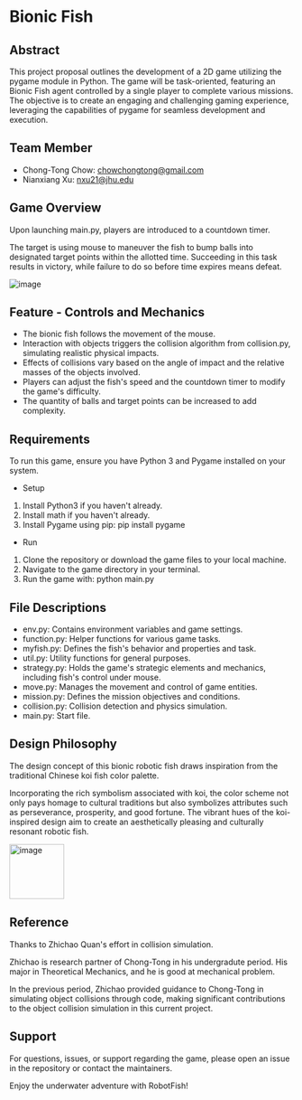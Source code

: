 # Bionic Fish
## Abstract
This project proposal outlines the development of a 2D game utilizing the pygame module
in Python. The game will be task-oriented, featuring an Bionic Fish agent controlled by a
single player to complete various missions. The objective is to create an engaging and
challenging gaming experience, leveraging the capabilities of pygame for seamless
development and execution.

## Team Member
- Chong-Tong Chow: chowchongtong@gmail.com
- Nianxiang Xu: nxu21@jhu.edu

## Game Overview
Upon launching main.py, players are introduced to a countdown timer.  

The target is using mouse to maneuver the fish to bump balls into designated target points within the allotted time. Succeeding in this task results in victory, while failure to do so before time expires means defeat.
  
  
  
![image](https://github.com/chowchongtong/BionicFish/assets/74456922/dfeb255d-8386-44e1-8f9d-22358f8e5279)

## Feature - Controls and Mechanics
- The bionic fish follows the movement of the mouse.  
- Interaction with objects triggers the collision algorithm from collision.py, simulating realistic physical impacts.  
- Effects of collisions vary based on the angle of impact and the relative masses of the objects involved.  
- Players can adjust the fish's speed and the countdown timer to modify the game's difficulty.  
- The quantity of balls and target points can be increased to add complexity.  

## Requirements
To run this game, ensure you have Python 3 and Pygame installed on your system.

- Setup
1. Install Python3 if you haven't already.
2. Install math if you haven't already.
3. Install Pygame using pip: pip install pygame
- Run
1. Clone the repository or download the game files to your local machine.
2. Navigate to the game directory in your terminal.
3. Run the game with: python main.py

## File Descriptions
- env.py: Contains environment variables and game settings.
- function.py: Helper functions for various game tasks.
- myfish.py: Defines the fish's behavior and properties and task.
- util.py: Utility functions for general purposes.
- strategy.py: Holds the game's strategic elements and mechanics, including fish's control under mouse.
- move.py: Manages the movement and control of game entities.
- mission.py: Defines the mission objectives and conditions.
- collision.py: Collision detection and physics simulation.
- main.py: Start file.

## Design Philosophy
The design concept of this bionic robotic fish draws inspiration from the traditional Chinese koi fish color palette.  

Incorporating the rich symbolism associated with koi, the color scheme not only pays homage to cultural traditions but also symbolizes attributes such as perseverance, prosperity, and good fortune. The vibrant hues of the koi-inspired design aim to create an aesthetically pleasing and culturally resonant robotic fish.  

<img width="97" alt="image" src="https://github.com/chowchongtong/BionicFish/assets/74456922/6e190330-6a92-43c7-a9fc-a7ec9073c952">


## Reference
Thanks to Zhichao Quan's effort in collision simulation.  

Zhichao is research partner of Chong-Tong in his undergradute period. His major in Theoretical Mechanics, and he is good at mechanical problem. 

In the previous period, Zhichao provided guidance to Chong-Tong in simulating object collisions through code, making significant contributions to the object collision simulation in this current project.

## Support
For questions, issues, or support regarding the game, please open an issue in the repository or contact the maintainers.

Enjoy the underwater adventure with RobotFish!

